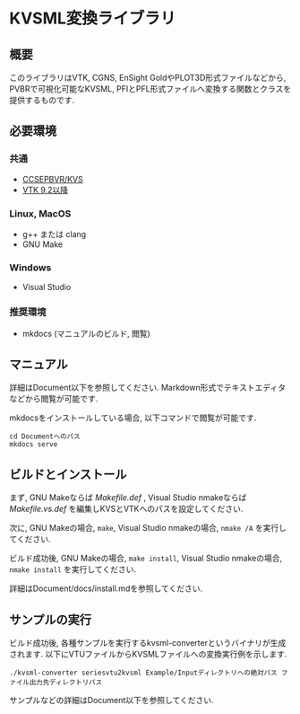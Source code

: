# KVSML変換ライブラリ

## 概要

このライブラリはVTK, CGNS, EnSight GoldやPLOT3D形式ファイルなどから, PVBRで可視化可能なKVSML, PFIとPFL形式ファイルへ変換する関数とクラスを提供するものです.

## 必要環境

### 共通

-   [CCSEPBVR/KVS](https://github.com/CCSEPBVR/KVS)
-   [VTK 9.2以降](https://gitlab.kitware.com/vtk/vtk)

### Linux, MacOS

-   g++ または clang
-   GNU Make

### Windows

-   Visual Studio  

### 推奨環境

-   mkdocs (マニュアルのビルド, 閲覧)

## マニュアル

詳細はDocument以下を参照してください.
Markdown形式でテキストエディタなどから閲覧が可能です.

mkdocsをインストールしている場合, 以下コマンドで閲覧が可能です.

    cd Documentへのパス
    mkdocs serve

## ビルドとインストール

まず, GNU Makeならば _Makefile.def_ , Visual Studio nmakeならば _Makefile.vs.def_ を編集しKVSとVTKへのパスを設定してください.

次に, GNU Makeの場合, `make`, Visual Studio nmakeの場合, `nmake /A` を実行してください.

ビルド成功後, GNU Makeの場合, `make install`, Visual Studio nmakeの場合, `nmake install` を実行してください.

詳細はDocument/docs/install.mdを参照してください.

## サンプルの実行

ビルド成功後, 各種サンプルを実行するkvsml-converterというバイナリが生成されます.
以下にVTUファイルからKVSMLファイルへの変換実行例を示します.

    ./kvsml-converter seriesvtu2kvsml Example/Inputディレクトリへの絶対パス ファイル出力先ディレクトリパス

サンプルなどの詳細はDocument以下を参照してください.
